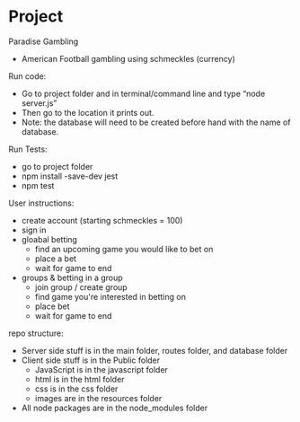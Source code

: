 # Project
Paradise Gambling
- American Football gambling using schmeckles (currency)

Run code:
- Go to project folder and in terminal/command line and type “node server.js”
- Then go to the location it prints out. 
- Note: the database will need to be created before hand with the name of database.

Run Tests:
- go to project folder
- npm install -save-dev jest
- npm test

User instructions: 
- create account (starting schmeckles = 100)
- sign in 
- gloabal betting
	- find an upcoming game you would like to bet on
	- place a bet 
	- wait for game to end
- groups & betting in a group
	- join group / create group
	- find game you're interested in betting on
	- place bet
	- wait for game to end

repo structure:

- Server side stuff is in the main folder, routes folder, and database folder
- Client side stuff is in the Public folder
	- JavaScript is in the javascript folder
	- html is in the html folder
	- css is in the css folder
	- images are in the resources folder
- All node packages are in the node_modules folder

